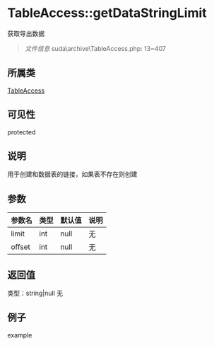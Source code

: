 # TableAccess::getDataStringLimit
获取导出数据
> *文件信息* suda\archive\TableAccess.php: 13~407
## 所属类 

[TableAccess](../TableAccess.md)

## 可见性

  protected  
## 说明

用于创建和数据表的链接，如果表不存在则创建

## 参数

| 参数名 | 类型 | 默认值 | 说明 |
|--------|-----|-------|-------|
| limit |  int | null | 无 |
| offset |  int | null | 无 |

## 返回值
类型：string|null
无

## 例子

example